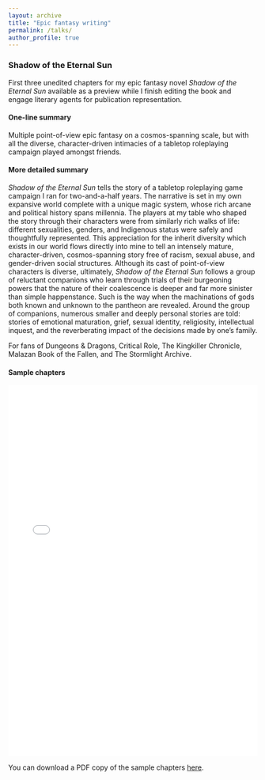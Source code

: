 ```yaml
---
layout: archive
title: "Epic fantasy writing"
permalink: /talks/
author_profile: true
---
```


### Shadow of the Eternal Sun

First three unedited chapters for my epic fantasy novel *Shadow of the Eternal Sun* available as a preview while I finish editing the book and engage literary agents for publication representation.

#### One-line summary

Multiple point-of-view epic fantasy on a cosmos-spanning scale, but with all the diverse, character-driven intimacies of a tabletop roleplaying campaign played amongst friends.

#### More detailed summary

*Shadow of the Eternal Sun* tells the story of a tabletop roleplaying game campaign I ran for two-and-a-half years. The narrative is set in my own expansive world complete with a unique magic system, whose rich arcane and political history spans millennia. The players at my table who shaped the story through their characters were from similarly rich walks of life: different sexualities, genders, and Indigenous status were safely and thoughtfully represented. This appreciation for the inherit diversity which exists in our world flows directly into mine to tell an intensely mature, character-driven, cosmos-spanning story free of racism, sexual abuse, and gender-driven social structures. Although its cast of point-of-view characters is diverse, ultimately, *Shadow of the Eternal Sun* follows a group of reluctant companions who learn through trials of their burgeoning powers that the nature of their coalescence is deeper and far more sinister than simple happenstance. Such is the way when the machinations of gods both known and unknown to the pantheon are revealed. Around the group of companions, numerous smaller and deeply personal stories are told: stories of emotional maturation, grief, sexual identity, religiosity, intellectual inquest, and the reverberating impact of the decisions made by one’s family. 

For fans of Dungeons & Dragons, Critical Role, The Kingkiller Chronicle, Malazan Book of the Fallen, and The Stormlight Archive.

#### Sample chapters

<iframe src="/files/2024-05-31-SOTES-sample-chapters.pdf" width="100%" height="750" frameborder="no" border="0" marginwidth="0" marginheight="0"></iframe>

You can download a PDF copy of the sample chapters [here](/files/2024-05-31-SOTES-sample-chapters.pdf).
